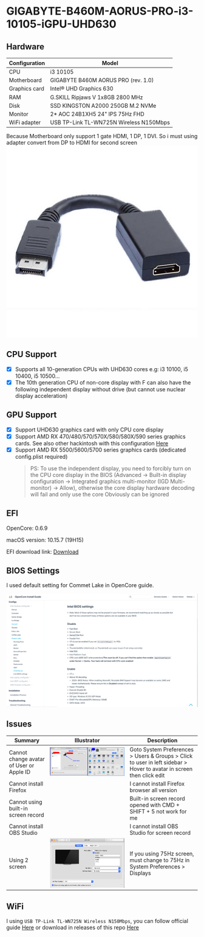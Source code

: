 # GIGABYTE-B460M-AORUS-PRO-i3-10105-iGPU-UHD630

## Hardware

| Configuration    | Model  |
| ---------------- | ------ |
| CPU              | i3 10105 |
| Motherboard      | GIGABYTE B460M AORUS PRO (rev. 1.0) |
| Graphics card    | Intel® UHD Graphics 630 |
| RAM              | G.SKILL Ripjaws V 1x8GB 2800 MHz |
| Disk             | SSD KINGSTON A2000 250GB M.2 NVMe |
| Monitor          | 2* AOC 24B1XH5 24" IPS 75Hz FHD |
| WiFi adapter     | USB TP-Link TL-WN725N Wireless N150Mbps |

Because Motherboard only support 1 gate HDMI, 1 DP, 1 DVI. So i must using adapter convert from DP to HDMI for second screen
![](images/Hardware_adapter_dp_hdmi.jpeg)

## CPU Support

- [x] Supports all 10-generation CPUs with UHD630 cores e.g: i3 10100, i5 10400, i5 10500...
- [x] The 10th generation CPU of non-core display with F can also have the following independent display without drive (but cannot use nuclear display acceleration)

## GPU Support

- [x] Support UHD630 graphics card with only CPU core display
- [x] Support AMD RX 470/480/570/570X/580/580X/590 series graphics cards. See also other hackintosh with this configuration [Here](https://github.com/giapdong/Hackintosh-Gigabyte-B460M-AORUS-PRO-i3-10100F-RX570)
- [x] Support AMD RX 5500/5600/5700 series graphics cards (dedicated config.plist required)
  > PS: To use the independent display, you need to forcibly turn on the CPU core display in the BIOS (Advanced -> Built-in display configuration -> Integrated graphics multi-monitor (IGD Multi-monitor) -> Allow), otherwise the core display hardware decoding will fail and only use the core Obviously can be ignored

## EFI

OpenCore: 0.6.9

macOS version: 10.15.7 (19H15)

EFI download link: [Download](https://github.com/giapdong/Hackintosh-B460M-AORUS-PRO-i3-10105-iGPU-UHD630/releases)

## BIOS Settings

I used default setting for Commet Lake in OpenCore guide.

![](images/BIOS_settings.png)

## Issues

| Summary | Illustrator | Description |
|---------|--------|-------------|
| Cannot change avatar of User or Apple ID | ![](images/Issue_change_avatar.png) | Goto System Preferences > Users & Groups > Click to user in left sidebar > Hover to avatar in screen then click edit |
| Cannot install Firefox | | I cannot install Firefox browser all version |
| Cannot using built-in screen record | | Built-in screen record opened with CMD + SHIFT + 5 not work for me |
| Cannot install OBS Studio | | I cannot install OBS Studio for screen record |
| Using 2 screen | ![](images/Issue_two_screen_setting.png) | If you using 75Hz screen, must change to 75Hz in System Preferences > Displays |

## WiFi

I using `USB TP-Link TL-WN725N Wireless N150Mbps`, you can follow official guide [Here](https://www.tp-link.com/support/download/tl-wn725n/) or download in releases of this repo [Here](https://github.com/giapdong/Hackintosh-B460M-AORUS-PRO-i3-10105-iGPU-UHD630/releases)